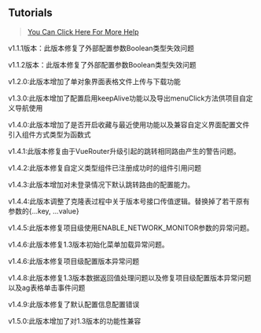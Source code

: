 ## Tutorials

> [You Can Click Here For More Help](https://gitee.com/bojun_front_end/r3-project-template/wikis/burgeon-r3)
>

v1.1.1版本：此版本修复了外部配置参数Boolean类型失效问题

v1.1.2版本：此版本修复了外部配置参数Boolean类型失效问题
  
v1.2.0:此版本增加了单对象界面表格文件上传与下载功能
  
v1.3.0:此版本增加了配置启用keepAlive功能以及导出menuClick方法供项目自定义导航使用
  
v1.4.0:此版本增加了是否开启收藏与最近使用功能以及兼容自定义界面配置文件引入组件方式类型为函数式
  
v1.4.1:此版本修复由于VueRouter升级引起的跳转相同路由产生的警告问题。

v1.4.2:此版本修复自定义类型组件已注册成功时的组件引用问题

v1.4.3:此版本增加对未登录情况下默认跳转路由的配置能力。

v1.4.4:此版本调整了克隆表过程中关于版本号接口传值逻辑。替换掉了若干原有参数的{...key, ...value}

v1.4.5:此版本修复项目级使用ENABLE_NETWORK_MONITOR参数的异常问题。

v1.4.6:此版本修复1.3版本初始化菜单加载异常问题。

v1.4.6:此版本修复项目级配置版本异常问题

v1.4.8:此版本修复1.3版本数据返回值处理问题以及修复项目级配置版本异常问题以及ag表格单击事件问题

v1.4.9:此版本修复了默认配置信息配置错误

v1.5.0:此版本增加了对1.3版本的功能性兼容




 



